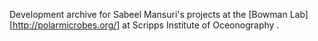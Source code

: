 Development archive for Sabeel Mansuri's projects at the [Bowman Lab][http://polarmicrobes.org/] at Scripps Institute of Oceonography .
